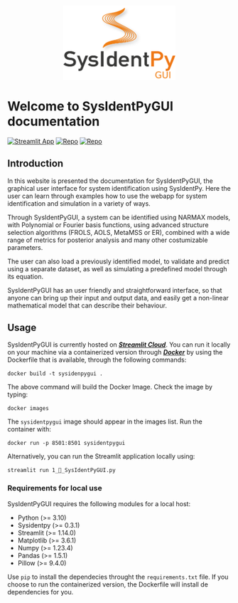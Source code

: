 <p align="center">
  <img src="img/logo_white.png" alt= “” class=“center” width="50%" height="50%">
</p>

# Welcome to SysIdentPyGUI documentation

[![Streamlit App](https://static.streamlit.io/badges/streamlit_badge_black_white.svg)](https://sysidentpygui.streamlit.app/)
[![Repo](https://badgen.net/github/release/wilsonrljr/sysidentpy/?icon=github&labelColor=373736&label&color=f47c1c)](https://github.com/wilsonrljr/sysidentpy)
[![Repo](https://badgen.net/github/release/jceneziojr/sysidentpygui/stable?label&color=f47c1c&labelColor=373736&icon=github)](https://github.com/jceneziojr/sysidentpygui)
## Introduction

In this website is presented the documentation for SysIdentPyGUI, the graphical user interface for system identification using SysIdentPy. Here the user can learn through examples how to use the webapp for system identification and simulation in a variety of ways.

Through SysIdentPyGUI, a system can be identified using NARMAX models, with Polynomial or Fourier basis functions, using advanced structure selection algorithms (FROLS, AOLS, MetaMSS or ER), combined with a wide range of metrics for posterior analysis and many other costumizable parameters.

The user can also load a previously identified model, to validate and predict using a separate dataset, as well as simulating a predefined model through its equation.

SysIdentPyGUI has an user friendly and straightforward interface, so that anyone can bring up their input and output data, and easily get a non-linear mathematical model that can describe their behaviour.
## Usage

SysIdentPyGUI is currently hosted on [***Streamlit Cloud***](https://sysidentpygui.streamlit.app/). You can run it locally on your machine via a containerized version through [***Docker***](https://www.docker.com/) by using the Dockerfile that is available, through the following commands:

``` console
docker build -t sysidenpygui .
```
The above command will build the Docker Image. Check the image by typing:

``` console
docker images
```

The `sysidentpygui` image should appear in the images list. Run the container with:

``` console
docker run -p 8501:8501 sysidentpygui
```

Alternatively, you can run the Streamlit application locally using:

``` console
streamlit run 1_🔎_SysIdentPyGUI.py
```

### Requirements for local use

SysIdentPyGUI requires the following modules for a local host:

- Python (>= 3.10)
- Sysidentpy (>= 0.3.1)
- Streamlit (>= 1.14.0)
- Matplotlib (>= 3.6.1)
- Numpy (>= 1.23.4)
- Pandas (>= 1.5.1)
- Pillow (>= 9.4.0)

Use `pip` to install the dependecies throught the `requirements.txt` file. If you choose to run the containerized version, the Dockerfile will install de dependencies for you.
